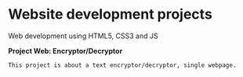 # Website development projects

Web development using HTML5, CSS3 and JS

**Project Web: Encryptor/Decryptor**

    This project is about a text encryptor/decryptor, single webpage.
